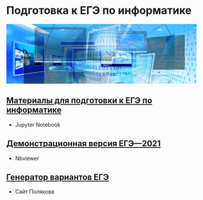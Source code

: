 # Подготовка к ЕГЭ по информатике

![KEGE](img/banner-g0deb275a4_1920.jpg "KEGE")

## [Материалы для подготовки к ЕГЭ по информатике](https://github.com/xkurs/KEGE/)

* Jupyter Notebook

## [Демонстрационная версия ЕГЭ—2021](https://nbviewer.org/github/xkurs/KEGE/blob/master/KEGE2021/KEGE2021.ipynb)

* Nbviewer

## [Генератор вариантов ЕГЭ](https://kpolyakov.spb.ru/school/ege/generate.htm)

* Сайт Полякова
